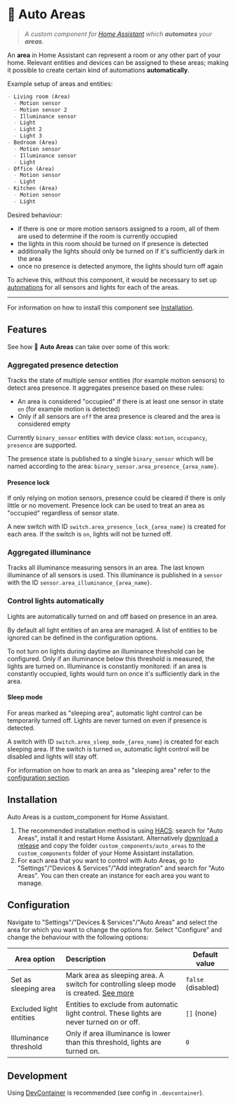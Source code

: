 # 🤖 Auto Areas

> _A custom component for [Home Assistant](https://www.home-assistant.io) which **automates** your **areas**._

An **area** in Home Assistant can represent a room or any other part of your home. Relevant entities and devices can be assigned to these areas; making it possible to create certain kind of automations **automatically**.

Example setup of areas and entities:

```md
- Living room (Area)
  - Motion sensor
  - Motion sensor 2
  - Illuminance sensor
  - Light
  - Light 2
  - Light 3
- Bedroom (Area)
  - Motion sensor
  - Illuminance sensor
  - Light
- Office (Area)
  - Motion sensor
  - Light
- Kitchen (Area)
  - Motion sensor
  - Light
```

Desired behaviour:

- if there is one or more motion sensors assigned to a room, all of them are used to determine if the room is currently occupied
- the lights in this room should be turned on if presence is detected
- additionally the lights should only be turned on if it's sufficiently dark in the area
- once no presence is detected anymore, the lights should turn off again

To achieve this, without this component, it would be necessary to set up [automations](https://www.home-assistant.io/docs/automation/) for all sensors and lights for each of the areas.

---

For information on how to install this component see [Installation](#installation).

## Features

See how 🤖 **Auto Areas** can take over some of this work:

### Aggregated presence detection

Tracks the state of multiple sensor entities (for example motion sensors) to detect area presence.
It aggregates presence based on these rules:

- An area is considered "occupied" if there is at least one sensor in state `on` (for example motion is detected)
- Only if all sensors are `off` the area presence is cleared and the area is considered empty

Currently `binary_sensor` entities with device class: `motion`, `occupancy`, `presence` are supported.

The presence state is published to a single `binary_sensor` which will be named according to the area: `binary_sensor.area_presence_{area_name}`.

#### Presence lock

If only relying on motion sensors, presence could be cleared if there is only little or no movement. Presence lock can be used to treat an area as "occupied" regardless of sensor state.

A new switch with ID `switch.area_presence_lock_{area_name}` is created for each area. If the switch is `on`, lights will not be turned off.

### Aggregated illuminance

Tracks all illuminance measuring sensors in an area. The last known illuminance of all sensors is used.
This illuminance is published in a `sensor` with the ID `sensor.area_illuminance_{area_name}`.

### Control lights automatically

Lights are automatically turned on and off based on presence in an area.

By default all light entities of an area are managed. A list of entities to be ignored can be defined in the configuration options.

To not turn on lights during daytime an illuminance threshold can be configured. Only if an illuminance below this threshold is measured, the lights are turned on. Illuminance is constantly monitored: if an area is constantly occupied, lights would turn on once it's sufficiently dark in the area.

#### Sleep mode

For areas marked as "sleeping area", automatic light control can be temporarily turned off. Lights are never turned on even if presence is detected.

A switch with ID `switch.area_sleep_mode_{area_name}` is created for each sleeping area. If the switch is turned `on`, automatic light control will be disabled and lights will stay off.

For information on how to mark an area as "sleeping area" refer to the [configuration section](#configuration).

## Installation

Auto Areas is a custom_component for Home Assistant.

1. The recommended installation method is using [HACS](https://hacs.xyz): search for "Auto Areas", install it and restart Home Assistant.
Alternatively [download a release](https://github.com/c-st/auto_areas/releases) and copy the folder `custom_components/auto_areas` to the `custom_components` folder of your Home Assistant installation.
2. For each area that you want to control with Auto Areas, go to "Settings"/"Devices & Services"/"Add integration" and search for "Auto Areas". You can then create an instance for each area you want to manage.

## Configuration

Navigate to "Settings"/"Devices & Services"/"Auto Areas" and select the area for which you want to change the options for. Select "Configure" and change the behaviour with the following options:

| Area option             | Description                                                                                         | Default value      |
| ----------------------- | :-------------------------------------------------------------------------------------------------- | ------------------ |
| Set as sleeping area    | Mark area as sleeping area. A switch for controlling sleep mode is created. [See more](#sleep-mode) | `false` (disabled) |
| Excluded light entities | Entities to exclude from automatic light control. These lights are never turned on or off.          | `[]` (none)        |
| Illuminance threshold   | Only if area illuminance is lower than this threshold, lights are turned on.                        | `0`                |

## Development

Using [DevContainer](https://code.visualstudio.com/docs/remote/containers) is recommended (see config in `.devcontainer`).
